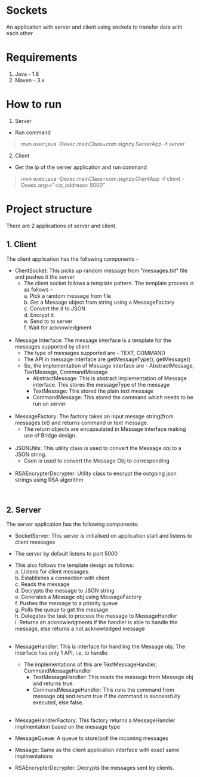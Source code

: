 # Sockets
An application with server and client using sockets to transfer data with each other

# Requirements
1. Java - 1.8
2. Maven - 3.x

# How to run

1. Server
  - Run command 
  > mvn exec:java -Dexec.mainClass=com.signzy.ServerApp -f server
2. Client
  - Get the ip of the server application and run command 
  > mvn exec:java -Dexec.mainClass=com.signzy.ClientApp -f client -Dexec.args="<ip_address> 5000"

# Project structure

There are 2 applications of server and client. 

## 1. Client

The client application has the following components -
  - ClientSocket: This picks up random message from "messages.txt" file and pushes it the server
    - The client socket follows a template pattern. The template process is as follows -<br>
      a. Pick a random message from file<br>
      b. Get a Message object from string using a MessageFactory<br>
      c. Convert the it to JSON<br>
      d. Encrypt it<br>
      e. Send to to server<br>
      f. Wait for acknowledgment<br>
      <br>
  - Message Interface: The message interface is a template for the messages supported by client
    - The type of messages supported are - TEXT, COMMAND
    - The API in message interface are getMessageType(), getMessage()
    - So, the implementation of Message interface are - AbstractMessage, TextMessage, CommandMessage
      - AbstractMessage: This is abstract implementation of Message interface. This stores the messageType of the message
      - TextMessage: This stored the plain text message
      - CommandMessage: This stored the command which needs to be run on server
    <br>
  - MessageFactory: The factory takes an input messge string(from messages.txt) and returns command or text message. 
    - The return objects are encapsulated in Message interface making use of Bridge design.
    <br>
  - JSONUtils: This utility class is used to convert the Message obj to a JSON string. 
    - Gson is used to convert the Message Obj to corresponding 
    <br>
  - RSAEncrypterDecrypter: Utility class to encrypt the outgoing json strings using RSA algorithm
  
<br>
  
## 2. Server

The server application has the following components:
 - SocketServer: This server is initialised on application start and listens to client messages
  - The server by default listens to port 5000
  - This also follows the template design as follows:<br>
    a. Listens for client messages.<br>
    b. Establishes a connection with client<br>
    c. Reads the message<br>
    d. Decrypts the message to JSON string<br>
    e. Generates a Message obj using MessageFactory<br>
    f. Pushes the message to a priority queue<br>
    g. Polls the queue to get the message<br>
    h. Delegates the task to process the message to MessageHandler<br>
    i. Returns an acknowledgments if the handler is able to handle the message, else returns a not acknowledged message<br>
    <br>
- MessageHandler: This is interface for handling the Message obj. The interface has only 1 API, i.e, to handle.
  - The implementations of this are TextMessageHandler, CommandMessageHandler
    - TextMessageHandler: This reads the message from Message obj and returns true.
    - CommandMessageHandler: This runs the command from message obj and return true if the command is successfully executed, else false.
  <br>
- MessageHandlerFactory: This factory returns a MessageHandler implmentation based on the message type

- MessageQueue: A queue to store/poll the incoming messages

- Message: Same as the client application interface with exact same implmentations

- RSAEncrypterDecrypter: Decrypts the messages sent by clients.
